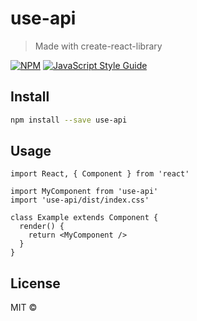 # use-api

> Made with create-react-library

[![NPM](https://img.shields.io/npm/v/use-api.svg)](https://www.npmjs.com/package/use-api) [![JavaScript Style Guide](https://img.shields.io/badge/code_style-standard-brightgreen.svg)](https://standardjs.com)

## Install

```bash
npm install --save use-api
```

## Usage

```tsx
import React, { Component } from 'react'

import MyComponent from 'use-api'
import 'use-api/dist/index.css'

class Example extends Component {
  render() {
    return <MyComponent />
  }
}
```

## License

MIT © [](https://github.com/)
